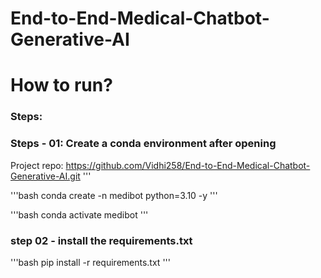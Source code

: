 # End-to-End-Medical-Chatbot-Generative-AI

# How to run?
### Steps:

### Steps - 01: Create a conda environment after opening 

Project repo: https://github.com/Vidhi258/End-to-End-Medical-Chatbot-Generative-AI.git
'''

'''bash
conda create -n medibot python=3.10 -y
'''

'''bash
conda activate medibot
'''

### step 02 - install the requirements.txt
'''bash
pip install -r requirements.txt
'''